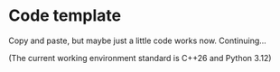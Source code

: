 # Code template

Copy and paste, but maybe just a little code works now. Continuing...

(The current working environment standard is C++26 and Python 3.12)
